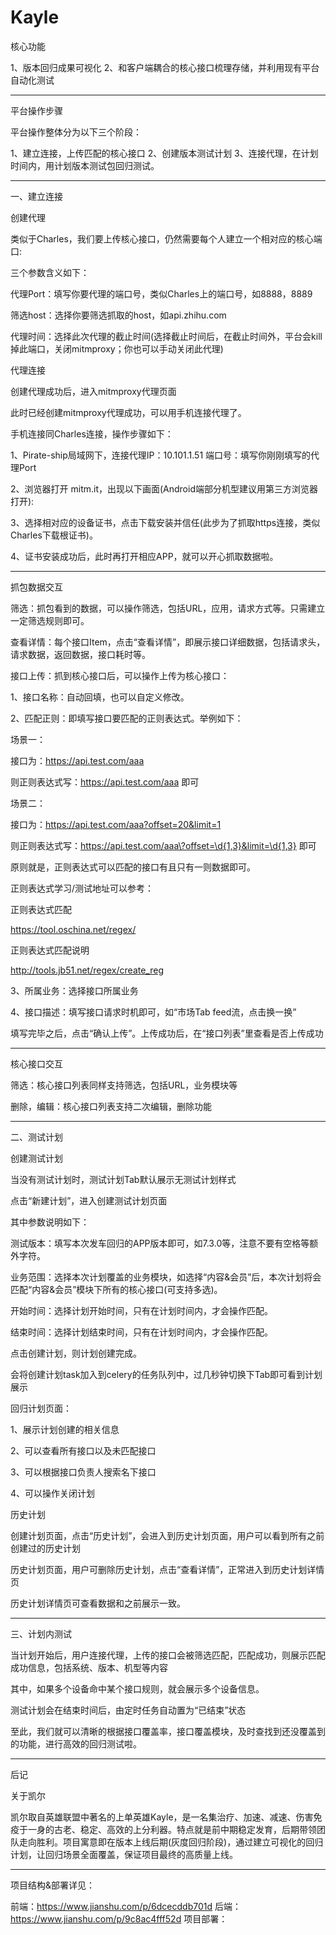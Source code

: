 # Kayle

核心功能

1、版本回归成果可视化
2、和客户端耦合的核心接口梳理存储，并利用现有平台自动化测试

--------------------------------------------------------------------

平台操作步骤

平台操作整体分为以下三个阶段：

1、建立连接，上传匹配的核心接口
2、创建版本测试计划
3、连接代理，在计划时间内，用计划版本测试包回归测试。

--------------------------------------------------------------------
一、建立连接

创建代理

类似于Charles，我们要上传核心接口，仍然需要每个人建立一个相对应的核心端口:



三个参数含义如下：

代理Port：填写你要代理的端口号，类似Charles上的端口号，如8888，8889

筛选host：选择你要筛选抓取的host，如api.zhihu.com

代理时间：选择此次代理的截止时间(选择截止时间后，在截止时间外，平台会kill掉此端口，关闭mitmproxy；你也可以手动关闭此代理)

代理连接

创建代理成功后，进入mitmproxy代理页面

此时已经创建mitmproxy代理成功，可以用手机连接代理了。

手机连接同Charles连接，操作步骤如下：

1、Pirate-ship局域网下，连接代理IP：10.101.1.51  端口号：填写你刚刚填写的代理Port

2、浏览器打开 mitm.it，出现以下画面(Android端部分机型建议用第三方浏览器打开):

3、选择相对应的设备证书，点击下载安装并信任(此步为了抓取https连接，类似Charles下载根证书)。

4、证书安装成功后，此时再打开相应APP，就可以开心抓取数据啦。

--------------------------------------------------------------------

抓包数据交互

筛选：抓包看到的数据，可以操作筛选，包括URL，应用，请求方式等。只需建立一定筛选规则即可。

查看详情：每个接口Item，点击“查看详情”，即展示接口详细数据，包括请求头，请求数据，返回数据，接口耗时等。

接口上传：抓到核心接口后，可以操作上传为核心接口：

1、接口名称：自动回填，也可以自定义修改。

2、匹配正则：即填写接口要匹配的正则表达式。举例如下：

场景一：

接口为：https://api.test.com/aaa

则正则表达式写：https://api.test.com/aaa 即可

场景二：

接口为：https://api.test.com/aaa?offset=20&limit=1

则正则表达式写：https://api.test.com/aaa\?offset=\d{1,3}&limit=\d{1,3} 即可

原则就是，正则表达式可以匹配的接口有且只有一则数据即可。

正则表达式学习/测试地址可以参考：

正则表达式匹配

https://tool.oschina.net/regex/

正则表达式匹配说明

http://tools.jb51.net/regex/create_reg

3、所属业务：选择接口所属业务

4、接口描述：填写接口请求时机即可，如“市场Tab feed流，点击换一换”

填写完毕之后，点击“确认上传”。上传成功后，在“接口列表”里查看是否上传成功

--------------------------------------------------------------------

核心接口交互

筛选：核心接口列表同样支持筛选，包括URL，业务模块等

删除，编辑：核心接口列表支持二次编辑，删除功能

--------------------------------------------------------------------

二、测试计划

创建测试计划

当没有测试计划时，测试计划Tab默认展示无测试计划样式

点击“新建计划”，进入创建测试计划页面

其中参数说明如下：

测试版本：填写本次发车回归的APP版本即可，如7.3.0等，注意不要有空格等额外字符。

业务范围：选择本次计划覆盖的业务模块，如选择“内容&会员”后，本次计划将会匹配“内容&会员”模块下所有的核心接口(可支持多选)。

开始时间：选择计划开始时间，只有在计划时间内，才会操作匹配。

结束时间：选择计划结束时间，只有在计划时间内，才会操作匹配。

点击创建计划，则计划创建完成。

会将创建计划task加入到celery的任务队列中，过几秒钟切换下Tab即可看到计划展示

回归计划页面：

1、展示计划创建的相关信息

2、可以查看所有接口以及未匹配接口

3、可以根据接口负责人搜索名下接口

4、可以操作关闭计划


历史计划

创建计划页面，点击“历史计划”，会进入到历史计划页面，用户可以看到所有之前创建过的历史计划

历史计划页面，用户可删除历史计划，点击“查看详情”，正常进入到历史计划详情页

历史计划详情页可查看数据和之前展示一致。

--------------------------------------------------------------------

三、计划内测试

当计划开始后，用户连接代理，上传的接口会被筛选匹配，匹配成功，则展示匹配成功信息，包括系统、版本、机型等内容

其中，如果多个设备命中某个接口规则，就会展示多个设备信息。

测试计划会在结束时间后，由定时任务自动置为“已结束”状态

至此，我们就可以清晰的根据接口覆盖率，接口覆盖模块，及时查找到还没覆盖到的功能，进行高效的回归测试啦。

--------------------------------------------------------------------

后记

关于凯尔

凯尔取自英雄联盟中著名的上单英雄Kayle，是一名集治疗、加速、减速、伤害免疫于一身的古老、稳定、高效的上分利器。特点就是前中期稳定发育，后期带领团队走向胜利。项目寓意即在版本上线后期(灰度回归阶段)，通过建立可视化的回归计划，让回归场景全面覆盖，保证项目最终的高质量上线。

--------------------------------------------------------------------

项目结构&部署详见：

前端：https://www.jianshu.com/p/6dcecddb701d
后端：https://www.jianshu.com/p/9c8ac4fff52d
项目部署：
